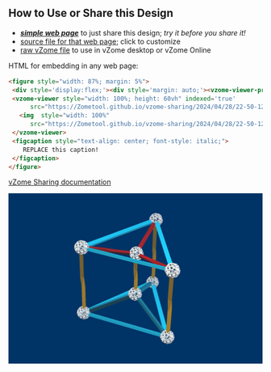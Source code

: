 
## How to Use or Share this Design

 - [***simple web page***](<https://Zometool.github.io/vzome-sharing/2024/04/28/22-50-12-Prism/>) to just share this design; *try it before you share it!*
 - [source file for that web page](<https://github.com/Zometool/vzome-sharing/edit/main/2024/04/28/22-50-12-Prism/index.md>); click to customize
 - [raw vZome file](<https://raw.githubusercontent.com/Zometool/vzome-sharing/main/2024/04/28/22-50-12-Prism/Prism.vZome>) to use in vZome desktop or vZome Online
 
 HTML for embedding in any web page:
 ```html
<figure style="width: 87%; margin: 5%">
  <div style='display:flex;'><div style='margin: auto;'><vzome-viewer-previous label='prev step'></vzome-viewer-previous><vzome-viewer-next label='next step'></vzome-viewer-next></div></div>
  <vzome-viewer style="width: 100%; height: 60vh" indexed='true'
       src="https://Zometool.github.io/vzome-sharing/2024/04/28/22-50-12-Prism/Prism.vZome" >
    <img  style="width: 100%"
       src="https://Zometool.github.io/vzome-sharing/2024/04/28/22-50-12-Prism/Prism.png" >
  </vzome-viewer>
  <figcaption style="text-align: center; font-style: italic;">
     REPLACE this caption!
  </figcaption>
</figure>

 ```

[vZome Sharing documentation](https://vzome.github.io/vzome/sharing.html#how-it-works)

![Image](<Prism.png>)

